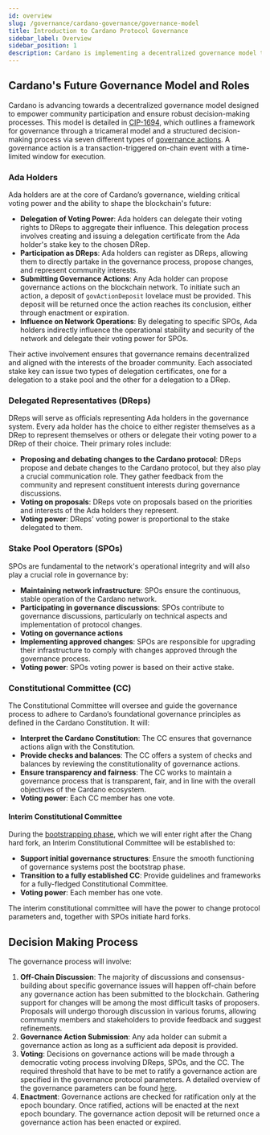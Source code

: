 ```yaml
---
id: overview
slug: /governance/cardano-governance/governance-model
title: Introduction to Cardano Protocol Governance
sidebar_label: Overview
sidebar_position: 1
description: Cardano is implementing a decentralized governance model that empowers ada holders, introduces Delegated Representatives (DReps), leverages Stake Pool Operators (SPOs), and establishes a Constitutional Committee to ensure a democratic decision-making process. 
---
```


## Cardano's Future Governance Model and Roles
Cardano is advancing towards a decentralized governance model designed to empower community participation and ensure robust decision-making processes. This model is detailed in [CIP-1694](https://github.com/cardano-foundation/CIPs/blob/master/CIP-1694/README.md), which outlines a framework for governance through a tricameral model and a structured decision-making process via seven different types of [governance actions](governance-actions.md). A governance action is a transaction-triggered on-chain event with a time-limited window for execution.

### Ada Holders

Ada holders are at the core of Cardano’s governance, wielding critical voting power and the ability to shape the blockchain's future:

- **Delegation of Voting Power**: Ada holders can delegate their voting rights to DReps to aggregate their influence. This delegation process involves creating and issuing a delegation certificate from the Ada holder's stake key to the chosen DRep.
- **Participation as DReps**: Ada holders can register as DReps, allowing them to directly partake in the governance process, propose changes, and represent community interests.
- **Submitting Governance Actions**: Any Ada holder can propose governance actions on the blockchain network. To initiate such an action, a deposit of `govActionDeposit` lovelace must be provided. This deposit will be returned once the action reaches its conclusion, either through enactment or expiration.
- **Influence on Network Operations**: By delegating to specific SPOs, Ada holders indirectly influence the operational stability and security of the network and delegate their voting power for SPOs.

Their active involvement ensures that governance remains decentralized and aligned with the interests of the broader community. Each associated stake key can issue two types of delegation certificates, one for a delegation to a stake pool and the other for a delegation to a DRep.

### Delegated Representatives (DReps)

DReps will serve as officials representing Ada holders in the governance system. Every ada holder has the choice to either register themselves as a DRep to represent themselves or others or delegate their voting power to a DRep of their choice. Their primary roles include:

- **Proposing and debating changes to the Cardano protocol**: DReps propose and debate changes to the Cardano protocol, but they also play a crucial communication role. They gather feedback from the community and represent constituent interests during governance discussions.
- **Voting on proposals**: DReps vote on proposals based on the priorities and interests of the Ada holders they represent.
- **Voting power**: DReps' voting power is proportional to the stake delegated to them.

### Stake Pool Operators (SPOs)

SPOs are fundamental to the network's operational integrity and will also play a crucial role in governance by:

- **Maintaining network infrastructure**: SPOs ensure the continuous, stable operation of the Cardano network.
- **Participating in governance discussions**: SPOs contribute to governance discussions, particularly on technical aspects and implementation of protocol changes.
- **Voting on governance actions**
- **Implementing approved changes**: SPOs are responsible for upgrading their infrastructure to comply with changes approved through the governance process.
- **Voting power**: SPOs voting power is based on their active stake.

### Constitutional Committee (CC)

The Constitutional Committee will oversee and guide the governance process to adhere to Cardano’s foundational governance principles as defined in the Cardano Constitution. It will:

- **Interpret the Cardano Constitution**: The CC ensures that governance actions align with the Constitution.
- **Provide checks and balances**: The CC offers a system of checks and balances by reviewing the constitutionality of governance actions.
- **Ensure transparency and fairness**: The CC works to maintain a governance process that is transparent, fair, and in line with the overall objectives of the Cardano ecosystem.
- **Voting power**: Each CC member has one vote.

#### Interim Constitutional Committee

During the [bootstrapping phase](https://github.com/cardano-foundation/CIPs/tree/master/CIP-1694#bootstrapping-phase), which we will enter right after the Chang hard fork, an Interim Constitutional Committee will be established to:

- **Support initial governance structures**: Ensure the smooth functioning of governance systems post the bootstrap phase.
- **Transition to a fully established CC**: Provide guidelines and frameworks for a fully-fledged Constitutional Committee.
- **Voting power**: Each member has one vote.

The interim constitutional committee will have the power to change protocol parameters and, together with SPOs initiate hard forks.

 ## Decision Making Process

The governance process will involve:

1. **Off-Chain Discussion**: The majority of discussions and consensus-building about specific governance issues will happen off-chain before any governance action has been submitted to the blockchain. Gathering support for changes will be among the most difficult tasks of proposers. Proposals will undergo thorough discussion in various forums, allowing community members and stakeholders to provide feedback and suggest refinements.
2. **Governance Action Submission**: Any ada holder can submit a governance action as long as a sufficient ada deposit is provided.
3. **Voting**: Decisions on governance actions will be made through a democratic voting process involving DReps, SPOs, and the CC. The required threshold that have to be met to ratify a governance action are specified in the governance protocol parameters. A detailed overview of the governance parameters can be found [here](https://github.com/thenic95/cardano-governance/blob/main/Reports/Cardano%20Governance%20Parameter/cardano-governance-parameter-overview.md).
4. **Enactment**: Governance actions are checked for ratification only at the epoch boundary. Once ratified, actions will be enacted at the next epoch boundary. The governance action deposit will be returned once a governance action has been enacted or expired.